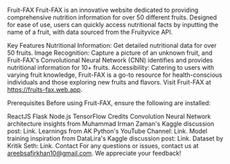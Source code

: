 Fruit-FAX
Fruit-FAX is an innovative website dedicated to providing comprehensive nutrition information for over 50 different fruits. Designed for ease of use, users can quickly access nutritional facts by inputting the name of a fruit, with data sourced from the Fruityvice API.

Key Features
Nutritional Information: Get detailed nutritional data for over 50 fruits.
Image Recognition: Capture a picture of an unknown fruit, and Fruit-FAX's Convolutional Neural Network (CNN) identifies and provides nutritional information for 10+ fruits.
Accessibility: Catering to users with varying fruit knowledge, Fruit-FAX is a go-to resource for health-conscious individuals and those exploring new fruits and flavors.
Visit Fruit-FAX at https://fruits-fax.web.app.

Prerequisites
Before using Fruit-FAX, ensure the following are installed:

ReactJS
Flask
Node.js
TensorFlow
Credits
Convolution Neural Network architecture insights from Muhammad Irman Zaman's Kaggle discussion post: Link.
Learnings from AK Python's YouTube Channel: Link.
Model training inspiration from DataLira's Kaggle discussion post: Link.
Dataset by Kritik Seth: Link.
Contact
For any questions or issues, contact us at areebsafirkhan10@gmail.com. We appreciate your feedback!
